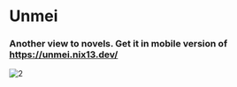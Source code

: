 ﻿# Unmei

### Another view to novels. Get it in mobile version of https://unmei.nix13.dev/
![2](https://user-images.githubusercontent.com/18558783/150675365-467ee547-6b3e-478d-9b54-8068e917841d.png)
